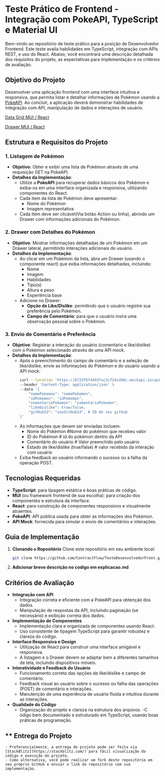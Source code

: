 # Teste Prático de Frontend - Integração com PokeAPI, TypeScript e Material UI

Bem-vindo ao repositório de teste prático para a posição de Desenvolvedor Frontend. Este teste avalia habilidades em TypeScript, integração com APIs REST, e uso do React. Abaixo, você encontrará uma descrição detalhada dos requisitos do projeto, as expectativas para implementação e os critérios de avaliação.


## Objetivo do Projeto
Desenvolver uma aplicação frontend com uma interface intuitiva e responsiva, que permita listar e detalhar informações de Pokémon usando a [PokeAPI](https://pokeapi.co/docs/v2). Ao concluir, a aplicação deverá demonstrar habilidades de integração com API, manipulação de dados e interações de usuário.

[Data Grid MUI / React](https://mui.com/x/react-data-grid/)

[Drawer MUI / React](https://mui.com/material-ui/react-drawer/)


## Estrutura e Requisitos do Projeto

### 1. Listagem de Pokémon
- **Objetivo**: Obter e exibir uma lista de Pokémon através de uma requisição GET na PokeAPI.
- **Detalhes da Implementação**:
  - Utilize a **PokeAPI** para recuperar dados básicos dos Pokémon e exiba-os em uma interface organizada e responsiva, utilizando componentes do React.
  - Cada item da lista de Pokémon deve apresentar:
    - Nome do Pokémon
    - Imagem representativa
  - Cada item deve ser clicável(Via botão Action ou linha), abrindo um Drawer com informações adicionais do Pokémon.

### 2. Drawer com Detalhes do Pokémon
- **Objetivo**: Mostrar informações detalhadas de um Pokémon em um Drawer lateral, permitindo interações adicionais do usuário.
- **Detalhes da Implementação**:
  - Ao clicar em um Pokémon da lista, abra um Drawer (usando o componente react) que exiba informações detalhadas, incluindo:
    - Nome
    - Imagem
    - Habilidades
    - Tipo(s)
    - Altura e peso
    - Experiência base
  - Adicione no Drawer:
    - **Opção de Like/Dislike**: permitindo que o usuário registre sua preferência pelo Pokémon.
    - **Campo de Comentário**: para que o usuário insira uma observação pessoal sobre o Pokémon.

### 3. Envio de Comentário e Preferência
- **Objetivo**: Registrar a interação do usuário (comentário e like/dislike) com o Pokémon selecionado através de uma API mock.
- **Detalhes da Implementação**:
  - Após o preenchimento do campo de comentário e a seleção de like/dislike, envie as informações do Pokémon e do usuário usando a API mock:
    ```bash
    curl --location 'https://6723fb74493fac3cf24cd48c.mockapi.io/api/v1/pokemon' \
    --header 'Content-Type: application/json' \
    --data '{
        "nomePokemon": "nomePokemon",
        "idPokemon": "idPokemon",
        "comentarioPokemon": "comentarioPokemon",
        "likeDislike": true/false,
        "gitHubId": "seuGitHubId", # ID do seu github
    }'
    ```
  - As informações que devem ser enviadas incluem:
    - Nome do Pokémon #Nome do pokémon que recebeu valor
    - ID do Pokémon # id do pokémon dentro da API
    - Comentário do usuário # Valor preenchido pelo usuário
    - Estado de like/dislike (true/false) # valor recebido da interação com usuário
  - Exiba feedback ao usuário informando o sucesso ou a falha da operação POST.

## Tecnologias Requeridas
- **TypeScript**: para tipagem estática e boas práticas de código.
- **MUI** (ou framework frontend de sua escolha): para criação dos componentes e estrutura da interface.
- **React**: para construção de componentes responsivos e visualmente atraentes.
- **PokeAPI**: API pública usada para obter as informações dos Pokémon.
- **API Mock**: fornecida para simular o envio de comentários e interações.

## Guia de Implementação

1. **Clonando o Repositório**
   Clone este repositório em seu ambiente local:
   ```bash
   git clone https://github.com/ContractFlow/TesteDesenvolvedorFront.git

2. **Adicionar breve descrição no codigo em explicacao.md**


## Critérios de Avaliação
- **Integração com API**
    - Integração correta e eficiente com a PokeAPI para obtenção dos dados.
    - Manipulação de respostas da API, incluindo paginação (se necessário) e exibição correta dos dados.
- **Implementação de Componentes**
    - Implementação clara e organizada de componentes usando React.
    - Uso consistente de tipagem TypeScript para garantir robustez e clareza do código.
- **Interface Responsiva e Design**
    - Utilização de React para construir uma interface amigável e responsiva.
    - A listagem e o Drawer devem se adaptar bem a diferentes tamanhos de tela, incluindo dispositivos móveis.
- **Interatividade e Feedback do Usuário**
    - Funcionamento correto das opções de like/dislike e campo de comentário.
    - Feedback visual ao usuário sobre o sucesso ou falha das operações (POST) de comentário e interações.
    - Manutenção de uma experiência de usuário fluida e intuitiva durante as interações.
- **Qualidade do Código**
    - Organização do projeto e clareza na estrutura dos arquivos.
    -C ódigo bem documentado e estruturado em TypeScript, usando boas práticas de programação.

## ** Entrega do Projeto
    - Preferencialmente, a entrega do projeto pode ser feita via [StackBlitz](https://stackblitz.com/) para fácil visualização do código e execução do projeto.
    - Como alternativa, você pode realizar um fork deste repositório em seu próprio GitHub e enviar o link do repositório com sua implementação.